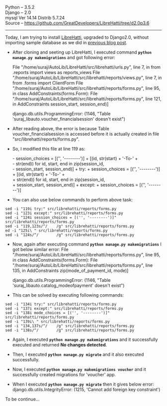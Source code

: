 Python – 3.5.2   
Django – 2.0   
mysql Ver 14.14 Distrib 5.7.24   
Source – https://github.com/GreatDevelopers/LibreHatti/tree/d2.0p3.6   

--- 
   
Today, I am trying to install [LibreHatti](https://github.com/GreatDevelopers/LibreHatti/), upgraded to Django2.0, without importing sample database as we did in [previous blog post](https://hacksj4u.wordpress.com/2019/01/03/installing-django-app-librehatti-2/).   
   
* After cloning and seeting up LibreHatti, I executed command **```python manage.py makemigrations```** and got following error:   
   
    File "/home/suraj/AutoLib/LibreHatti/src/librehatti/urls.py", line 7, in <module>
        from .reports import views as reports_views
    File "/home/suraj/AutoLib/LibreHatti/src/librehatti/reports/views.py", line 7, in <module>
        from .forms import ClientForm
    File "/home/suraj/AutoLib/LibreHatti/src/librehatti/reports/forms.py", line 95, in <module>
        class AddConstraints(forms.Form):
    File "/home/suraj/AutoLib/LibreHatti/src/librehatti/reports/forms.py", line 121, in AddConstraints
        session_start, session_end)]

    django.db.utils.ProgrammingError: (1146, "Table 'suraj_libauto.voucher_financialsession' doesn't exist")   
   
* After reading above, the error is because Table voucher_financialsession is accessed before it is actually created in file "src/librehatti/reports/forms.py".
* So, I modified this file at line 119 as:

    \- session_choices = [('', '--------')] + [(id, str(start) + '-To-' + \
    \-     str(end)) for id, start, end in zip(session_id, \
    \-     session_start, session_end)]
    \+ try:
    \+     session_choices = [('', '--------')] + [(id, str(start) + '-To-' + \
    \+         str(end)) for id, start, end in zip(session_id, \
    \+         session_start, session_end)]
    \+ except:
    \+     session_choices = [('', '--------')]

* You can also use below commands to perform above task:
```
sed -i "119i try:" src/librehatti/reports/forms.py   
sed -i "123i except:" src/librehatti/reports/forms.py   
sed -i "124i session_choices = [('', '--------')]" src/librehatti/reports/forms.py   
sed -i "119,123s/^/    /g" src/librehatti/reports/forms.py   
ed -i "125i\ " src/librehatti/reports/forms.py
sed -i "124s/^/        /g" src/librehatti/reports/forms.py   
```
* Now, again after executing command **```python manage.py makemigrations```** I got below similar error:
    File "/home/suraj/AutoLib/LibreHatti/src/librehatti/reports/forms.py", line 95, in <module>
    class AddConstraints(forms.Form):
    File "/home/suraj/AutoLib/LibreHatti/src/librehatti/reports/forms.py", line 135, in AddConstraints
       zip(mode_of_payment_id, mode)]
    
    django.db.utils.ProgrammingError: (1146, "Table 'suraj_libauto.catalog_modeofpayment' doesn't exist")

* This can be solved by executing following commands:
```
sed -i "134i try:" src/librehatti/reports/forms.py
sed -i "137i except:" src/librehatti/reports/forms.py
sed -i "138i mode_choices = [('', '--------')]" src/librehatti/reports/forms.py
sed -i "139i\ " src/librehatti/reports/forms.py
sed -i "134,137s/^/    /g" src/librehatti/reports/forms.py
sed -i "138s/^/        /g" src/librehatti/reports/forms.py
```

* Again, I executed **```python manage.py makemigrations```** and it successfully executed and returned **No changes detected**.

* Then, I executed **```python manage.py migrate```** and it also executed successfully.

* Now, I executed **```python manage.py makemigrations voucher```** and it successfully created migrations for 'voucher' app.

* When I executed **```python manage.py migrate```** then it gives below error:
    django.db.utils.IntegrityError: (1215, 'Cannot add foreign key constraint')

To be continue...

